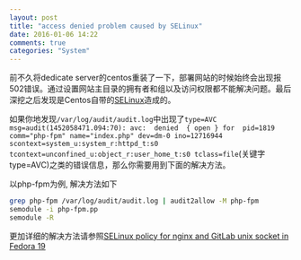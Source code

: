 ```yaml
---
layout: post
title: "access denied problem caused by SELinux"
date: 2016-01-06 14:22
comments: true
categories: "System"
---
```


前不久将dedicate server的centos重装了一下，部署网站的时候始终会出现报502错误。通过设置网站主目录的拥有者和组以及访问权限都不能解决问题。最后深挖之后发现是Centos自带的[SELinux](https://wiki.centos.org/HowTos/SELinux)造成的。

如果你地发现`/var/log/audit/audit.log`中出现了`type=AVC msg=audit(1452058471.094:70): avc:  denied  { open } for  pid=1819 comm="php-fpm" name="index.php" dev=dm-0 ino=12716944 scontext=system_u:system_r:httpd_t:s0 tcontext=unconfined_u:object_r:user_home_t:s0 tclass=file`(关键字type=AVC)之类的错误信息，那么你需要用到下面的解决方法。

以php-fpm为例, 解决方法如下
```bash
grep php-fpm /var/log/audit/audit.log | audit2allow -M php-fpm
semodule -i php-fpm.pp
semodule -R
```
更加详细的解决方法请参照[SELinux policy for nginx and GitLab unix socket in Fedora 19](http://axilleas.me/en/blog/2013/selinux-policy-for-nginx-and-gitlab-unix-socket-in-fedora-19/)
